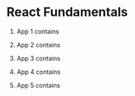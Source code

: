 # React Fundamentals

1) App 1 contains


2) App 2 contains


3) App 3 contains


4) App 4 contains


5) App 5 contains
